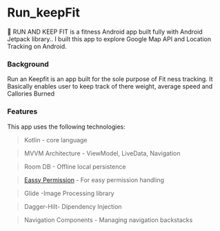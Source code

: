 # Run_keepFit




👀  RUN AND KEEP FIT is a fitness  Android app built fully with Android Jetpack library..
I built this app to explore Google Map API and Location Tracking on Android.




### Background
Run an Keepfit is an app built for the sole purpose of Fit ness tracking. It Basically enables user to keep track of there weight, average speed and Callories Burned

### Features



This app uses the following technologies:

> Kotlin - core language

> MVVM Architecture - ViewModel, LiveData, Navigation 

> Room DB - Offline local persistence

>[Eassy Permission](https://github.com/googlesamples/easypermissions) - For easy permission handling

>Glide -Image Processing library

>Dagger-Hilt- Dipendency Injection

>Navigation Components - Managing navigation backstacks 












